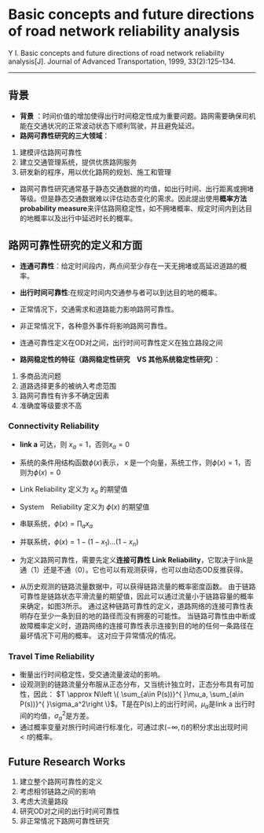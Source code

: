 # Basic concepts and future directions of road network reliability analysis

Y I. Basic concepts and future directions of road network reliability analysis[J]. Journal of Advanced Transportation, 1999, 33(2):125–134.

---

## 背景

- **背景** ：时间价值的增加使得出行时间稳定性成为重要问题。路网需要确保司机能在交通状况的正常波动状态下顺利驾驶，并且避免延迟。
- **路网可靠性研究的三大领域**：

1. 建模评估路网可靠性
2. 建立交通管理系统，提供优质路网服务
3. 研发新的程序，用以优化路网的规划、施工和管理

- 路网可靠性研究通常基于静态交通数据的均值，如出行时间、出行距离或拥堵等级。但是静态交通数据难以评估动态变化的需求。因此提出使用**概率方法 probability measure**来评估路网稳定性，如不拥堵概率、规定时间内到达目的地概率以及出行中延迟时长的概率。

## 路网可靠性研究的定义和方面

- **连通可靠性**：给定时间段内，两点间至少存在一天无拥堵或高延迟道路的概率。
- **出行时间可靠性**:在规定时间内交通参与者可以到达目的地的概率。
- 正常情况下，交通需求和道路能力影响路网可靠性。
- 非正常情况下，各种意外事件将影响路网可靠性。
- 连通可靠性定义在OD对之间，出行时间可靠性定义在独立路段之间

- **路网稳定性的特征（路网稳定性研究　VS 其他系统稳定性研究）**：
1. 多商品流问题
2. 道路选择更多的被纳入考虑范围
3. 路网可靠性有许多不确定因素
4. 准确度等级要求不高

### Connectivity Reliability

- **link a** 可达，则 $x_a = 1$，否则$x_a = 0$
- 系统的条件用结构函数$\phi(x)$表示，ｘ是一个向量，系统工作，则$\phi(x)=1$，否则为$\phi(x)=0$
- Link Reliability 定义为 $x_a$ 的期望值
- System　Reliability 定义为 $\phi(x)$ 的期望值
- 串联系统，$\phi(x)=\prod_{a} x_a$
- 并联系统，$\phi(x)=1-(1-x_1)...(1-x_n)$

- 为定义路网可靠性，需要先定义**连接可靠性 Link Reliability**，它取决于link是通（1）还是不通（0）。它也可以有观测获得，也可以由动态OD反推获得。
- 从历史观测的链路流量数据中，可以获得链路流量的概率密度函数。 由于链路可靠性是链路状态平滑流量的期望值，因此可以通过流量小于链路容量的概率来确定，如图3所示。 通过这种链路可靠性的定义，道路网络的连接可靠性表明存在至少一条到目的地的路径而没有拥塞的可能性。 当链路可靠性由中断或故障概率定义时，道路网络的连接可靠性表示连接到目的地的任何一条路径在最坏情况下可用的概率。 这对应于异常情况的情况。

### Travel Time  Reliability

- 衡量出行时间稳定性，受交通流量波动的影响。
- 设观测到的链路流量分布服从正态分布，又当统计独立时，正态分布具有可加性，因此： $T \approx N\left \{ \sum_{a\in P(s))}^{ }\mu_a, \sum_{a\in P(s))}^{ }\sigma_a^2\right \}$。T是在P(s)上的出行时间，$\mu_a$是link a 出行时间的均值，$\sigma_a^2$是方差。
- 通过概率变量对旅行时间进行标准化，可通过求$(-\infty,t)$的积分求出出现时间$<t$的概率。

## Future Research Works

1. 建立整个路网可靠性的定义
2. 考虑相邻链路之间的影响
3. 考虑大流量路段
4. 研究OD对之间的出行时间可靠性
5. 非正常情况下路网可靠性研究